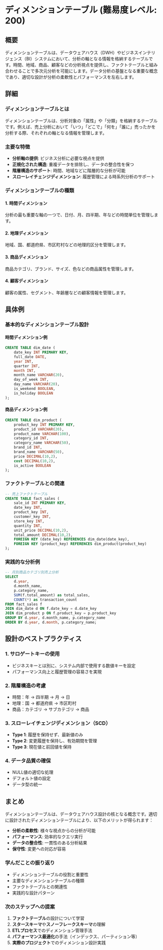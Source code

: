 # ディメンションテーブル (難易度レベル: 200)

## 概要
ディメンションテーブルは、データウェアハウス（DWH）やビジネスインテリジェンス（BI）システムにおいて、分析の軸となる情報を格納するテーブルです。時間、地域、商品、顧客などの分析視点を提供し、ファクトテーブルと組み合わせることで多次元分析を可能にします。データ分析の基盤となる重要な概念であり、適切な設計が分析の柔軟性とパフォーマンスを左右します。

## 詳細

### ディメンションテーブルとは
ディメンションテーブルは、分析対象の「属性」や「分類」を格納するテーブルです。例えば、売上分析において「いつ」「どこで」「何を」「誰に」売ったかを分析する際、それぞれの軸となる情報を管理します。

### 主要な特徴
- **分析軸の提供**: ビジネス分析に必要な視点を提供
- **正規化された構造**: 重複データを排除し、データの整合性を保つ
- **階層構造のサポート**: 時間、地域などに階層的な分析が可能
- **スローレイチェンジディメンション**: 履歴管理による時系列分析のサポート

### ディメンションテーブルの種類

#### 1. 時間ディメンション
分析の最も重要な軸の一つで、日付、月、四半期、年などの時間単位を管理します。

#### 2. 地理ディメンション
地域、国、都道府県、市区町村などの地理的区分を管理します。

#### 3. 商品ディメンション
商品カテゴリ、ブランド、サイズ、色などの商品属性を管理します。

#### 4. 顧客ディメンション
顧客の属性、セグメント、年齢層などの顧客情報を管理します。

## 具体例

### 基本的なディメンションテーブル設計

#### 時間ディメンション例
```sql
CREATE TABLE dim_date (
    date_key INT PRIMARY KEY,
    full_date DATE,
    year INT,
    quarter INT,
    month INT,
    month_name VARCHAR(20),
    day_of_week INT,
    day_name VARCHAR(20),
    is_weekend BOOLEAN,
    is_holiday BOOLEAN
);
```

#### 商品ディメンション例
```sql
CREATE TABLE dim_product (
    product_key INT PRIMARY KEY,
    product_id VARCHAR(20),
    product_name VARCHAR(100),
    category_id INT,
    category_name VARCHAR(50),
    brand_id INT,
    brand_name VARCHAR(50),
    price DECIMAL(10,2),
    cost DECIMAL(10,2),
    is_active BOOLEAN
);
```

### ファクトテーブルとの関連
```sql
-- 売上ファクトテーブル
CREATE TABLE fact_sales (
    sale_id INT PRIMARY KEY,
    date_key INT,
    product_key INT,
    customer_key INT,
    store_key INT,
    quantity INT,
    unit_price DECIMAL(10,2),
    total_amount DECIMAL(10,2),
    FOREIGN KEY (date_key) REFERENCES dim_date(date_key),
    FOREIGN KEY (product_key) REFERENCES dim_product(product_key)
);
```

### 実践的な分析例
```sql
-- 月別商品カテゴリ別売上分析
SELECT 
    d.year,
    d.month_name,
    p.category_name,
    SUM(f.total_amount) as total_sales,
    COUNT(*) as transaction_count
FROM fact_sales f
JOIN dim_date d ON f.date_key = d.date_key
JOIN dim_product p ON f.product_key = p.product_key
GROUP BY d.year, d.month_name, p.category_name
ORDER BY d.year, d.month, p.category_name;
```

## 設計のベストプラクティス

### 1. サロゲートキーの使用
- ビジネスキーとは別に、システム内部で使用する数値キーを設定
- パフォーマンス向上と履歴管理の容易さを実現

### 2. 階層構造の考慮
- 時間：年 → 四半期 → 月 → 日
- 地理：国 → 都道府県 → 市区町村
- 商品：カテゴリ → サブカテゴリ → 商品

### 3. スローレイチェンジディメンション（SCD）
- **Type 1**: 履歴を保持せず、最新値のみ
- **Type 2**: 変更履歴を保持し、有効期間を管理
- **Type 3**: 現在値と前回値を保持

### 4. データ品質の確保
- NULL値の適切な処理
- デフォルト値の設定
- データ型の統一

## まとめ

ディメンションテーブルは、データウェアハウス設計の核となる概念です。適切に設計されたディメンションテーブルにより、以下のメリットが得られます：

- **分析の柔軟性**: 様々な視点からの分析が可能
- **パフォーマンス**: 効率的なクエリ実行
- **データの整合性**: 一貫性のある分析結果
- **保守性**: 変更への対応が容易

### 学んだことの振り返り
- ディメンションテーブルの役割と重要性
- 主要なディメンションテーブルの種類
- ファクトテーブルとの関連性
- 実践的な設計パターン

### 次のステップへの提案
1. **ファクトテーブル**の設計について学習
2. **スタースキーマ**や**スノーフレークスキーマ**の理解
3. **ETLプロセス**でのディメンション管理手法
4. **パフォーマンス最適化**の手法（インデックス、パーティション等）
5. **実際のプロジェクト**でのディメンション設計実践 
